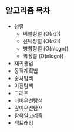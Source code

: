## 알고리즘 목차
- 정렬
    - 버블정렬 (O(𝑛2))
    - 선택정렬 (O(𝑛2))
    - 병합정렬 (O(nlogn))
    - 퀵정렬 (O(nlogn))
- 재귀용법
- 동적계획법
- 순차탐색
- 이진탐색
- 그래프
- 너비우선탐색
- 깊이우선탐색
- 탐욕알고리즘
- 백트래킹
